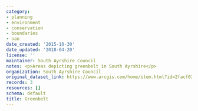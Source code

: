 ```yaml
---
category:
- planning
- environment
- conservation
- boundaries
- nan
date_created: '2015-10-30'
date_updated: '2018-04-20'
license: ''
maintainer: South Ayrshire Council
notes: <p>Areas depicting greenbelt in South Ayrshire</p>
organization: South Ayrshire Council
original_dataset_link: https://www.arcgis.com/home/item.html?id=2facf03873644aab824f4e5ccaed4d7d
records: 3
resources: []
schema: default
title: Greenbelt
---
```

